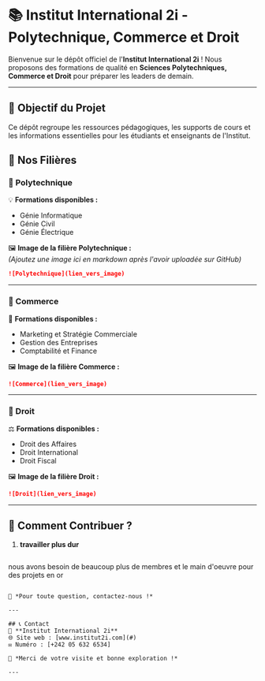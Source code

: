 # 📚 Institut International 2i - Polytechnique, Commerce et Droit  

Bienvenue sur le dépôt officiel de l'**Institut International 2i** ! Nous proposons des formations de qualité en **Sciences Polytechniques, Commerce et Droit** pour préparer les leaders de demain.  

---

## 🎯 Objectif du Projet  

Ce dépôt regroupe les ressources pédagogiques, les supports de cours et les informations essentielles pour les étudiants et enseignants de l'Institut.  

## 🏫 Nos Filières  

### 🔹 Polytechnique  
💡 **Formations disponibles :**  
- Génie Informatique  
- Génie Civil  
- Génie Électrique  

🖼 **Image de la filière Polytechnique :**  
*(Ajoutez une image ici en markdown après l'avoir uploadée sur GitHub)*  
```md
![Polytechnique](lien_vers_image)
```

---

### 🔹 Commerce  
💼 **Formations disponibles :**  
- Marketing et Stratégie Commerciale  
- Gestion des Entreprises  
- Comptabilité et Finance  

🖼 **Image de la filière Commerce :**  
```md
![Commerce](lien_vers_image)
```

---

### 🔹 Droit  
⚖️ **Formations disponibles :**  
- Droit des Affaires  
- Droit International  
- Droit Fiscal  

🖼 **Image de la filière Droit :**  
```md
![Droit](lien_vers_image)
```

---

## 📌 Comment Contribuer ?  
1. **travailler plus dur**  
   ```sh
  nous avons besoin de beaucoup plus de membres et le main d'oeuvre pour des projets en or
   ```

📩 *Pour toute question, contactez-nous !*  

---

## 📞 Contact  
📍 **Institut International 2i**  
🌐 Site web : [www.institut2i.com](#)  
✉️ Numéro : [+242 05 632 6534] 

🚀 *Merci de votre visite et bonne exploration !*  

---
